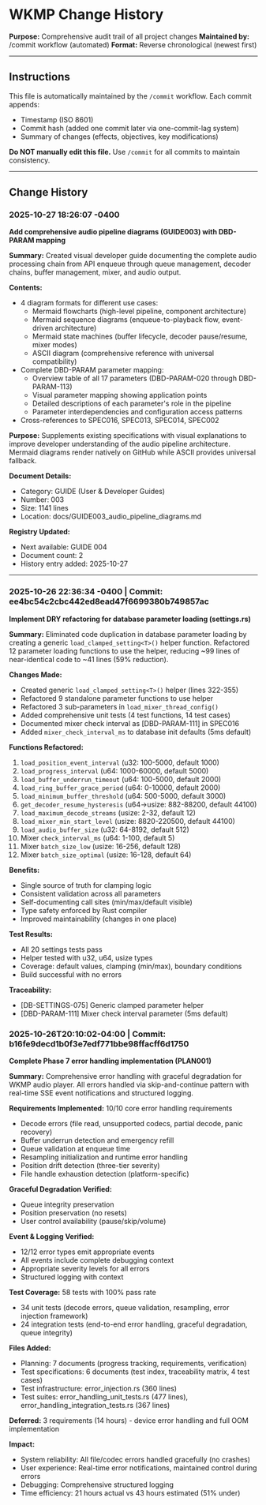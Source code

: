 # WKMP Change History

**Purpose:** Comprehensive audit trail of all project changes
**Maintained by:** /commit workflow (automated)
**Format:** Reverse chronological (newest first)

---

## Instructions

This file is automatically maintained by the `/commit` workflow. Each commit appends:
- Timestamp (ISO 8601)
- Commit hash (added one commit later via one-commit-lag system)
- Summary of changes (effects, objectives, key modifications)

**Do NOT manually edit this file.** Use `/commit` for all commits to maintain consistency.

---

## Change History

<!-- Entries will be added below by /commit workflow -->

### 2025-10-27 18:26:07 -0400

**Add comprehensive audio pipeline diagrams (GUIDE003) with DBD-PARAM mapping**

**Summary:**
Created visual developer guide documenting the complete audio processing chain from API enqueue through queue management, decoder chains, buffer management, mixer, and audio output.

**Contents:**
- 4 diagram formats for different use cases:
  * Mermaid flowcharts (high-level pipeline, component architecture)
  * Mermaid sequence diagrams (enqueue-to-playback flow, event-driven architecture)
  * Mermaid state machines (buffer lifecycle, decoder pause/resume, mixer modes)
  * ASCII diagram (comprehensive reference with universal compatibility)
- Complete DBD-PARAM parameter mapping:
  * Overview table of all 17 parameters (DBD-PARAM-020 through DBD-PARAM-113)
  * Visual parameter mapping showing application points
  * Detailed descriptions of each parameter's role in the pipeline
  * Parameter interdependencies and configuration access patterns
- Cross-references to SPEC016, SPEC013, SPEC014, SPEC002

**Purpose:**
Supplements existing specifications with visual explanations to improve developer understanding of the audio pipeline architecture. Mermaid diagrams render natively on GitHub while ASCII provides universal fallback.

**Document Details:**
- Category: GUIDE (User & Developer Guides)
- Number: 003
- Size: 1141 lines
- Location: docs/GUIDE003_audio_pipeline_diagrams.md

**Registry Updated:**
- Next available: GUIDE 004
- Document count: 2
- History entry added: 2025-10-27

---

### 2025-10-26 22:36:34 -0400 | Commit: ee4bc54c2cbc442ed8ead47f6699380b749857ac

**Implement DRY refactoring for database parameter loading (settings.rs)**

**Summary:**
Eliminated code duplication in database parameter loading by creating a generic `load_clamped_setting<T>()` helper function. Refactored 12 parameter loading functions to use the helper, reducing ~99 lines of near-identical code to ~41 lines (59% reduction).

**Changes Made:**
- Created generic `load_clamped_setting<T>()` helper (lines 322-355)
- Refactored 9 standalone parameter functions to use helper
- Refactored 3 sub-parameters in `load_mixer_thread_config()`
- Added comprehensive unit tests (4 test functions, 14 test cases)
- Documented mixer check interval as [DBD-PARAM-111] in SPEC016
- Added `mixer_check_interval_ms` to database init defaults (5ms default)

**Functions Refactored:**
1. `load_position_event_interval` (u32: 100-5000, default 1000)
2. `load_progress_interval` (u64: 1000-60000, default 5000)
3. `load_buffer_underrun_timeout` (u64: 100-5000, default 2000)
4. `load_ring_buffer_grace_period` (u64: 0-10000, default 2000)
5. `load_minimum_buffer_threshold` (u64: 500-5000, default 3000)
6. `get_decoder_resume_hysteresis` (u64→usize: 882-88200, default 44100)
7. `load_maximum_decode_streams` (usize: 2-32, default 12)
8. `load_mixer_min_start_level` (usize: 8820-220500, default 44100)
9. `load_audio_buffer_size` (u32: 64-8192, default 512)
10. Mixer `check_interval_ms` (u64: 1-100, default 5)
11. Mixer `batch_size_low` (usize: 16-256, default 128)
12. Mixer `batch_size_optimal` (usize: 16-128, default 64)

**Benefits:**
- Single source of truth for clamping logic
- Consistent validation across all parameters
- Self-documenting call sites (min/max/default visible)
- Type safety enforced by Rust compiler
- Improved maintainability (changes in one place)

**Test Results:**
- All 20 settings tests pass
- Helper tested with u32, u64, usize types
- Coverage: default values, clamping (min/max), boundary conditions
- Build successful with no errors

**Traceability:**
- [DB-SETTINGS-075] Generic clamped parameter helper
- [DBD-PARAM-111] Mixer check interval parameter (5ms default)

### 2025-10-26T20:10:02-04:00 | Commit: b16fe9decd1b0f3e7edf771bbe98ffacff6d1750

**Complete Phase 7 error handling implementation (PLAN001)**

**Summary:**
Comprehensive error handling with graceful degradation for WKMP audio player. All errors handled via skip-and-continue pattern with real-time SSE event notifications and structured logging.

**Requirements Implemented:** 10/10 core error handling requirements
- Decode errors (file read, unsupported codecs, partial decode, panic recovery)
- Buffer underrun detection and emergency refill
- Queue validation at enqueue time
- Resampling initialization and runtime error handling
- Position drift detection (three-tier severity)
- File handle exhaustion detection (platform-specific)

**Graceful Degradation Verified:**
- Queue integrity preservation
- Position preservation (no resets)
- User control availability (pause/skip/volume)

**Event & Logging Verified:**
- 12/12 error types emit appropriate events
- All events include complete debugging context
- Appropriate severity levels for all errors
- Structured logging with context

**Test Coverage:** 58 tests with 100% pass rate
- 34 unit tests (decode errors, queue validation, resampling, error injection framework)
- 24 integration tests (end-to-end error handling, graceful degradation, queue integrity)

**Files Added:**
- Planning: 7 documents (progress tracking, requirements, verification)
- Test specifications: 6 documents (test index, traceability matrix, 4 test cases)
- Test infrastructure: error_injection.rs (360 lines)
- Test suites: error_handling_unit_tests.rs (477 lines), error_handling_integration_tests.rs (367 lines)

**Deferred:** 3 requirements (14 hours) - device error handling and full OOM implementation

**Impact:**
- System reliability: All file/codec errors handled gracefully (no crashes)
- User experience: Real-time error notifications, maintained control during errors
- Debugging: Comprehensive structured logging
- Time efficiency: 21 hours actual vs 43 hours estimated (51% under)
